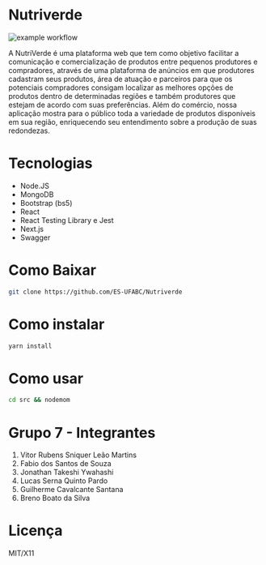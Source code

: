# Nutriverde
![example workflow](https://github.com/ES-UFABC/Nutriverde/actions/workflows/node.js.yml/badge.svg)

  A NutriVerde é uma plataforma web que tem como objetivo facilitar a comunicação e comercialização de produtos entre pequenos produtores e compradores, através de uma plataforma de anúncios em que produtores cadastram seus produtos, área de atuação e  parceiros para que os potenciais compradores consigam localizar as melhores opções de produtos dentro de determinadas regiões e também produtores que estejam de acordo com suas preferências.
    Além do comércio, nossa aplicação mostra para o público toda a variedade de produtos disponíveis em sua região, enriquecendo seu entendimento sobre a produção de suas redondezas.
    
# Tecnologias
* Node.JS 
* MongoDB 
* Bootstrap (bs5)
* React
* React Testing Library e Jest
* Next.js
* Swagger

# Como Baixar 
```sh
git clone https://github.com/ES-UFABC/Nutriverde
```
# Como instalar 

```sh
yarn install 
```

# Como usar 
```sh
cd src && nodemom
```

# Grupo 7 - Integrantes

1. Vitor Rubens Sniquer Leão Martins
1. Fabio dos Santos de Souza
1. Jonathan Takeshi Ywahashi
1. Lucas Serna Quinto Pardo
1. Guilherme Cavalcante Santana
1. Breno Boato da Silva

# Licença 

MIT/X11
